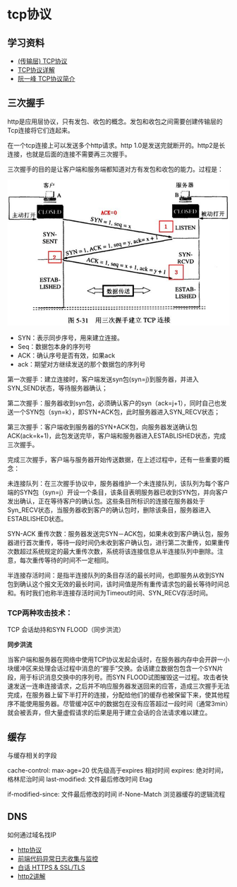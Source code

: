 # tcp协议

## 学习资料

- [(传输层) TCP协议](http://www.cnblogs.com/kzloser/articles/2582957.html)
- [TCP协议详解](https://www.jianshu.com/p/ef892323e68f)
- [阮一峰 TCP协议简介](http://www.ruanyifeng.com/blog/2017/06/tcp-protocol.html)

## 三次握手

http是应用层协议，只有发包、收包的概念。发包和收包之间需要创建传输层的Tcp连接将它们连起来。

在一个tcp连接上可以发送多个http请求。http 1.0是发送完就断开的。http2是长连接，也就是后面的连接不需要再三次握手。

三次握手的目的是让客户端和服务端都知道对方有发包和收包的能力。过程是：

![三次握手](./imgs/shake-hands.png)

- SYN：表示同步序号，用来建立连接。
- Seq：数据包本身的序列号
- ACK：确认序号是否有效，如果ack
- ack：期望对方继续发送的那个数据包的序列号

第一次握手：建立连接时，客户端发送syn包(syn=j)到服务器，并进入SYN_SEND状态，等待服务器确认；

第二次握手：服务器收到syn包，必须确认客户的syn（ack=j+1），同时自己也发送一个SYN包（syn=k），即SYN+ACK包，此时服务器进入SYN_RECV状态；

第三次握手：客户端收到服务器的SYN+ACK包，向服务器发送确认包ACK(ack=k+1)，此包发送完毕，客户端和服务器进入ESTABLISHED状态，完成三次握手。

完成三次握手，客户端与服务器开始传送数据，在上述过程中，还有一些重要的概念：

未连接队列：在三次握手协议中，服务器维护一个未连接队列，该队列为每个客户端的SYN包（syn=j）开设一个条目，该条目表明服务器已收到SYN包，并向客户发出确认，正在等待客户的确认包。这些条目所标识的连接在服务器处于Syn_RECV状态，当服务器收到客户的确认包时，删除该条目，服务器进入ESTABLISHED状态。

SYN-ACK 重传次数：服务器发送完SYN－ACK包，如果未收到客户确认包，服务器进行首次重传，等待一段时间仍未收到客户确认包，进行第二次重传，如果重传次数超过系统规定的最大重传次数，系统将该连接信息从半连接队列中删除。注意，每次重传等待的时间不一定相同。

半连接存活时间：是指半连接队列的条目存活的最长时间，也即服务从收到SYN包到确认这个报文无效的最长时间，该时间值是所有重传请求包的最长等待时间总和。有时我们也称半连接存活时间为Timeout时间、SYN_RECV存活时间。

### TCP两种攻击技术：

TCP 会话劫持和SYN FLOOD（同步洪流）

**同步洪流**

当客户端和服务器在网络中使用TCP协议发起会话时，在服务器内存中会开辟一小块缓冲区来处理会话过程中消息的“握手”交换。会话建立数据包包含一个SYN片段，用于标识消息交换中的序列号。而SYN FLOOD试图摧毁这一过程。攻击者快速发送一连串连接请求，之后并不响应服务器发送回来的应答，造成三次握手无法完成，在服务器上留下半打开的连接，分配给他们的缓存也被保留下来，使其他程序不能使用服务器。尽管缓冲区中的数据包在没有应答超过一段时间（通常3min）就会被丢弃，但大量虚假请求的后果是用于建立会话的合法请求难以建立。



## 缓存

与缓存相关的字段

cache-control: max-age=20 优先级高于expires  相对时间
expires:    绝对时间，格林尼治时间
last-modified: 文件最后修改时间
Etag

if-modified-since: 文件最后修改的时间
if-None-Match
浏览器缓存的逻辑流程

## DNS

如何通过域名找IP


- [http协议](http://www.cnblogs.com/TankXiao/category/415412.html)
- [前端代码异常日志收集与监控](http://www.cnblogs.com/hustskyking/p/fe-monitor.html)
- [白话 HTTPS & SSL/TLS](https://www.jianshu.com/p/992bad24412e)
- [http2讲解](https://ye11ow.gitbooks.io/http2-explained/content/)
